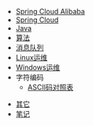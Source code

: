 * [Spring Cloud Alibaba](springcloudalibaba/initializr.md)
* [Spring Cloud](springcloud/springAnalysis.md)
* [Java](java/jdk-features.md)
* [算法](algorithm/dataStructure.md)
* [消息队列](messagequeue/rabbitmq.md)
* [Linux运维](linuxOps/concurrency.md)
* [Windows运维](windowsOps/network.md)
* 字符编码
    * [ASCII码对照表](characterEncoding/ASCII.md)
<!-- Others -->
* [其它](others/)
* [笔记](notes/)